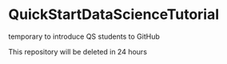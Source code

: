 # QuickStartDataScienceTutorial

temporary to introduce QS students to GitHub

This repository will be deleted in 24 hours
